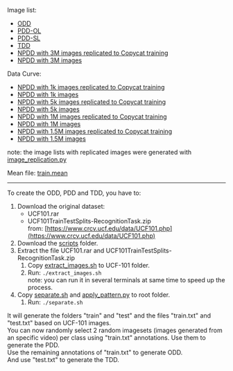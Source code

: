 Image list:<br>
* [ODD](ODD.txt.7z)
* [PDD-OL](PDD_OL.txt.7z)
* [PDD-SL](PDD_SL.txt.7z)
* [TDD](TDD.txt.7z)
* [NPDD with 3M images replicated to Copycat training](NPD-aug.txt.7z)
* [NPDD with 3M images](NPD.txt.7z)

Data Curve:<br>
* [NPDD with 1k images replicated to Copycat training](NPD_SL-0.1mi-aug.txt.7z)
* [NPDD with 1k images](NPD_SL-0.1mi.txt.7z)
* [NPDD with 5k images replicated to Copycat training](NPD_SL-0.5mi-aug.txt.7z)
* [NPDD with 5k images](NPD_SL-0.5mi.txt.7z)
* [NPDD with 1M images replicated to Copycat training](NPD_SL-1.0mi-aug.txt.7z)
* [NPDD with 1M images](NPD_SL-1.0mi.txt.7z)
* [NPDD with 1.5M images replicated to Copycat training](NPD_SL-1.5mi-aug.txt.7z)
* [NPDD with 1.5M images](NPD_SL-1.5mi.txt.7z)

note: the image lists with replicated images were generated with [image_replication.py](../../scripts/image_replication.py) 

Mean file: [train.mean](train.mean)

<hr>
To create the ODD, PDD and TDD, you have to:

1. Download the original dataset:<br>
   * UCF101.rar<br>
   * UCF101TrainTestSplits-RecognitionTask.zip<br>
   from: [https://www.crcv.ucf.edu/data/UCF101.php](https://www.crcv.ucf.edu/data/UCF101.php)
1. Download the [scripts](scripts) folder.
1. Extract the file UCF101.rar and UCF101TrainTestSplits-RecognitionTask.zip
   1. Copy [extract_images.sh](./scripts/extract_images.sh) to UCF-101 folder.
   1. Run: `./extract_images.sh`<br>
   note: you can run it in several terminals at same time to speed up the process.
1. Copy [separate.sh](./scripts/separate.sh) and [apply_pattern.py](./scripts/apply_pattern.py) to root folder.
   1. Run: `./separate.sh`

It will generate the folders "train" and "test" and the files "train.txt" and "test.txt" based on UCF-101 images.<br>
You can now randomly select 2 random imagesets (images generated from an specific video) per class using "train.txt" annotations. Use them to generate the PDD.<br>
Use the remaining annotations of "train.txt" to generate ODD.<br>
And use "test.txt" to generate the TDD.
